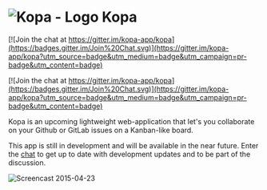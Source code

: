 # ![Kopa - Logo](https://github.com/kopa-app/kopa/raw/master/assets/kopa_logo_128.png) Kopa

[![Join the chat at https://gitter.im/kopa-app/kopa](https://badges.gitter.im/Join%20Chat.svg)](https://gitter.im/kopa-app/kopa?utm_source=badge&utm_medium=badge&utm_campaign=pr-badge&utm_content=badge)

[![Join the chat at https://gitter.im/kopa-app/kopa](https://badges.gitter.im/Join%20Chat.svg)](https://gitter.im/kopa-app/kopa?utm_source=badge&utm_medium=badge&utm_campaign=pr-badge&utm_content=badge)

Kopa is an upcoming lightweight web-application that let's you collaborate on
your Github or GitLab issues on a Kanban-like board.

This app is still in development and will be available in the near future.
Enter the [chat](https://gitter.im/kopa-app/kopa) to get up to date with development updates
and to be part of the discussion.

![Screencast 2015-04-23](https://github.com/kopa-app/kopa/raw/master/screencasts/screencast_2015-04-23.gif)
